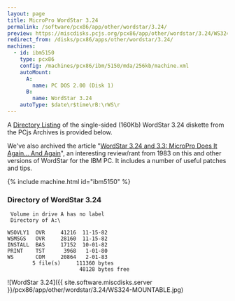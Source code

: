 ```yaml
---
layout: page
title: MicroPro WordStar 3.24
permalink: /software/pcx86/app/other/wordstar/3.24/
preview: https://miscdisks.pcjs.org/pcx86/app/other/wordstar/3.24/WS324-MOUNTABLE.jpg
redirect_from: /disks/pcx86/apps/other/wordstar/3.24/
machines:
  - id: ibm5150
    type: pcx86
    config: /machines/pcx86/ibm/5150/mda/256kb/machine.xml
    autoMount:
      A:
        name: PC DOS 2.00 (Disk 1)
      B:
        name: WordStar 3.24
    autoType: $date\r$time\rB:\rWS\r
---
```


A [Directory Listing](#directory-of-wordstar-324) of the single-sided (160Kb) WordStar 3.24 diskette from the PCjs Archives
is provided below.

We've also archived the article "[WordStar 3.24 and 3.3: MicroPro Does It Again... And Again](../#pc-magazine-review)",
an interesting review/rant from 1983 on this and other versions of WordStar for the IBM PC.  It includes a number of useful patches and tips.

{% include machine.html id="ibm5150" %}

### Directory of WordStar 3.24

     Volume in drive A has no label
     Directory of A:\

    WSOVLY1  OVR     41216  11-15-82
    WSMSGS   OVR     28160  11-15-82
    INSTALL  BAS     17152  10-01-82
    PRINT    TST      3968   1-01-80
    WS       COM     20864   2-01-83
            5 file(s)     111360 bytes
                           48128 bytes free

![WordStar 3.24]({{ site.software.miscdisks.server }}/pcx86/app/other/wordstar/3.24/WS324-MOUNTABLE.jpg)
